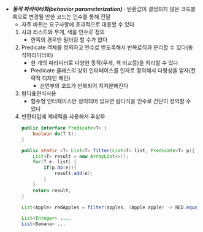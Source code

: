 - ***동작 파라미터화(behavior parameterization)*** : 반환값이 결정되지 않은 코드블록으로 변경될 만한 코드는 인수를 통해 전달
	- 자주 바뀌는 요구사항에 효과적으로 대응할 수 있다
    1. 사과 리스트와 무게, 색을 인수로 정의
        - 한쪽의 경우만 필터링 할 수가 없다
    2. Predicate 객체를 정의하고 인수로 받도록해서 반복로직과 분리할 수 있다(동작파라미터화)
        - 한 개의 파라미터로 다양한 동작(무게, 색 비교등)을 처리할 수 있다
        - Predicate 클래스의 상위 인터페이스를 인자로 정의해서 다형성을 얻자(전략적 디자인 패턴)
            - 선언부의 코드가 반복되어 지저분해진다
    3. 람다표현식사용
        - 함수형 인터페이스만 정의되어 있으면 람다식을 인수로 간단히 정의할 수 있다
    4. 반환타입에 제네릭을 사용해서 추상화
        ```java
        public interface Predicate<T> {
            boolean do(T t);    
        }

        public static <T> List<T> filter(List<T> list, Predicate<T> p){
            List<T> result = new ArrayList<>();
            for(T e: list) {
                if(p.do(e)){
                    result.add(e);
                }
            }
            return result;
        }

        List<Apple> redApples = filter(apples, (Apple apple) -> RED.equals(apple.getColor()));

        List<Integer> ....
        List<Banana> ...

        ```
            

        
		


